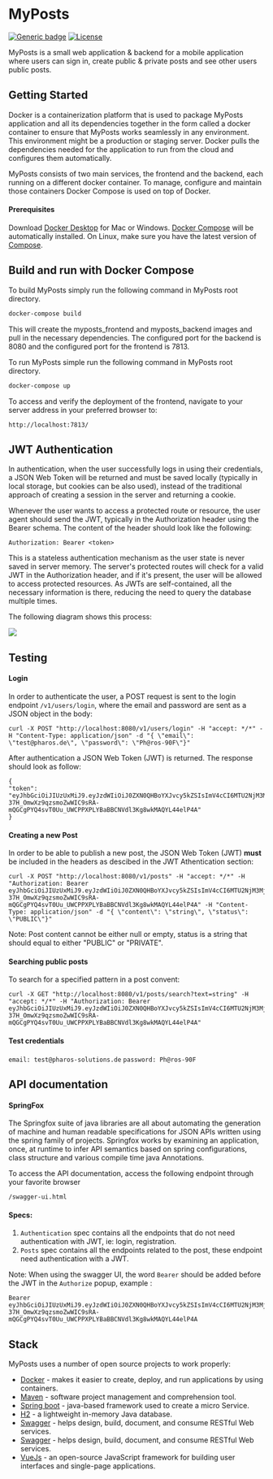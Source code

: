 #  MyPosts

[![Generic badge](https://img.shields.io/badge/version-1.0-<COLOR>.svg)]() [![License](http://img.shields.io/:license-mit-blue.svg)](https://github.com/jonashackt/spring-boot-vuejs/blob/master/LICENSE)


MyPosts is a small web application & backend for a mobile application where users can sign in, create public & private posts and see other users public posts.

## Getting Started

Docker is a containerization platform that is used to package MyPosts application and all its dependencies together in the form called a docker container to ensure that MyPosts works seamlessly in any environment. This environment might be a production or staging server. Docker pulls the dependencies needed for the application to run from the cloud and configures them automatically.

MyPosts consists of two main services, the frontend and the backend, each running on a different docker container. To manage, configure and maintain those containers Docker Compose is used on top of Docker.

#### Prerequisites

Download [Docker Desktop] for Mac or Windows. [Docker Compose] will be automatically installed. On Linux, make sure you have the latest version of [Compose].

## Build and run with Docker Compose

To build MyPosts simply run the following command in MyPosts root directory.

```sh
docker-compose build
```
This will create the myposts_frontend and myposts_backend images and pull in the necessary dependencies. The configured port for the backend is 8080 and the configured port for the frontend is 7813. 

To run MyPosts simple run the following command in MyPosts root directory.

```sh
docker-compose up
```

To access and verify the deployment of the frontend, navigate to your server address in your preferred browser to:

`http://localhost:7813/`

## JWT Authentication

In authentication, when the user successfully logs in using their credentials, a JSON Web Token will be returned and must be saved locally (typically in local storage, but cookies can be also used), instead of the traditional approach of creating a session in the server and returning a cookie.

Whenever the user wants to access a protected route or resource, the user agent should send the JWT, typically in the Authorization header using the Bearer schema. The content of the header should look like the following:

`Authorization: Bearer <token>`

This is a stateless authentication mechanism as the user state is never saved in server memory. The server's protected routes will check for a valid JWT in the Authorization header, and if it's present, the user will be allowed to access protected resources. As JWTs are self-contained, all the necessary information is there, reducing the need to query the database multiple times.

The following diagram shows this process:

![](https://camo.githubusercontent.com/5871e9f0234542cd89bab9b9c100b20c9eb5b789/68747470733a2f2f63646e2e61757468302e636f6d2f636f6e74656e742f6a77742f6a77742d6469616772616d2e706e67) 

## Testing

#### Login

In order to authenticate the user, a POST request is sent to the login endpoint `/v1/users/login`, where the email and password are sent as a JSON object in the body:
```
curl -X POST "http://localhost:8080/v1/users/login" -H "accept: */*" -H "Content-Type: application/json" -d "{ \"email\": \"test@pharos.de\", \"password\": \"Ph@ros-90F\"}"
```
After authentication a JSON Web Token (JWT) is returned. The response should look as follow:
```
{
"token": "eyJhbGciOiJIUzUxMiJ9.eyJzdWIiOiJ0ZXN0QHBoYXJvcy5kZSIsImV4cCI6MTU2NjM3MjQwMywiaWF0IjoxNTY2MzU0NDAzfQ.pnrYwU3F-37H_OmwXz9qzsmoZwWIC9sRA-mQGCgPYQ4svT0Uu_UWCPPXPLYBaBBCNVdl3Kg8wkMAQYL44elP4A"
}
```

#### Creating a new Post

In order to be able to publish a new post, the JSON Web Token (JWT) **must** be included in the headers as descibed in the JWT Athentication section:
```
curl -X POST "http://localhost:8080/v1/posts" -H "accept: */*" -H "Authorization: Bearer eyJhbGciOiJIUzUxMiJ9.eyJzdWIiOiJ0ZXN0QHBoYXJvcy5kZSIsImV4cCI6MTU2NjM3MjQwMywiaWF0IjoxNTY2MzU0NDAzfQ.pnrYwU3F-37H_OmwXz9qzsmoZwWIC9sRA-mQGCgPYQ4svT0Uu_UWCPPXPLYBaBBCNVdl3Kg8wkMAQYL44elP4A" -H "Content-Type: application/json" -d "{ \"content\": \"string\", \"status\": \"PUBLIC\"}"
```
Note: Post content cannot be either null or empty, status is a string that should equal to either "PUBLIC" or "PRIVATE".

#### Searching public posts
To search for a specified pattern in a post convent:

```
curl -X GET "http://localhost:8080/v1/posts/search?text=string" -H "accept: */*" -H "Authorization: Bearer eyJhbGciOiJIUzUxMiJ9.eyJzdWIiOiJ0ZXN0QHBoYXJvcy5kZSIsImV4cCI6MTU2NjM3MjQwMywiaWF0IjoxNTY2MzU0NDAzfQ.pnrYwU3F-37H_OmwXz9qzsmoZwWIC9sRA-mQGCgPYQ4svT0Uu_UWCPPXPLYBaBBCNVdl3Kg8wkMAQYL44elP4A"
```


####   Test credentials

`email: test@pharos-solutions.de`
`password: Ph@ros-90F`

## API documentation

#### SpringFox

The Springfox suite of java libraries are all about automating the generation of machine and human readable specifications for JSON APIs written using the spring family of projects. Springfox works by examining an application, once, at runtime to infer API semantics based on spring configurations, class structure and various compile time java Annotations.

To access the API documentation, access the following endpoint through your favorite browser

`/swagger-ui.html`

#### Specs:
1. `Authentication` spec contains all the endpoints that do not need authentication with JWT, ie: login, registration.
2. `Posts` spec contains all the endpoints related to the post, these endpoint need authentication with a JWT.

Note: When using the swagger UI, the word `Bearer` should be added before the JWT in the `Authorize` popup, example :
```
Bearer eyJhbGciOiJIUzUxMiJ9.eyJzdWIiOiJ0ZXN0QHBoYXJvcy5kZSIsImV4cCI6MTU2NjM3MjQwMywiaWF0IjoxNTY2MzU0NDAzfQ.pnrYwU3F-37H_OmwXz9qzsmoZwWIC9sRA-mQGCgPYQ4svT0Uu_UWCPPXPLYBaBBCNVdl3Kg8wkMAQYL44elP4A
```

## Stack

MyPosts uses a number of open source projects to work properly:

* [Docker] - makes it easier to create, deploy, and run applications by using containers. 
* [Maven] - software project management and comprehension tool.
* [Spring boot] - java-based framework used to create a micro Service.
* [H2] - a lightweight in-memory Java database.
* [Swagger] - helps design, build, document, and consume RESTful Web services.
* [Swagger] - helps design, build, document, and consume RESTful Web services.
* [VueJs] - an open-source JavaScript framework for building user interfaces and single-page applications.

[Docker]: <https://www.docker.com/>
[Maven]: <https://maven.apache.org/>
[Spring boot]: <https://spring.io/projects/spring-boot>
[H2]: <https://www.h2database.com/html/main.html>
[Swagger]: <https://swagger.io/>
[VueJs]: <https://vuejs.org>
[Docker Desktop]: <https://www.docker.com/products/docker-desktop>
[Docker Compose]: <https://docs.docker.com/compose/>
[Compose]: <https://docs.docker.com/compose/install/>
